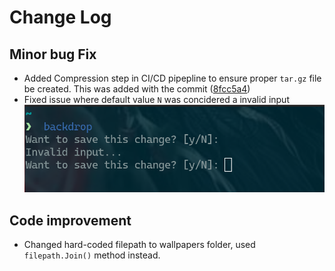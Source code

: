 # Change Log

## Minor bug Fix

* Added Compression step in CI/CD pipepline to ensure proper `tar.gz` file be created. This was added with the commit ([8fcc5a4](https://github.com/JanMichaelSE/backdrop/commit/8fcc5a4))
* Fixed issue where default value `N` was concidered a invalid input !["Invalid user input"](./images/user-input-decision.png)

## Code improvement

* Changed hard-coded filepath to wallpapers folder, used `filepath.Join()` method instead.
